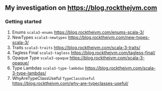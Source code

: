 ## My investigation on https://blog.rockthejvm.com


### Getting started 
1. Enums `scala3-enums` https://blog.rockthejvm.com/enums-scala-3/ 
2. NewTypes `scala3-newtypes` https://blog.rockthejvm.com/new-types-scala-3/
3. Traits `scala3-traits` https://blog.rockthejvm.com/scala-3-traits/
4. Tagless Final `scala3-tagless` https://blog.rockthejvm.com/tagless-final/
5. Opaque Type `scala3-opaque` https://blog.rockthejvm.com/scala-3-opaque/
6. Type Lambdas `scala3-type-lambdas` https://blog.rockthejvm.com/scala-3-type-lambdas/
7. WhyAreTypeClassUseful `TypeClassUseful` https://blog.rockthejvm.com/why-are-typeclasses-useful/
